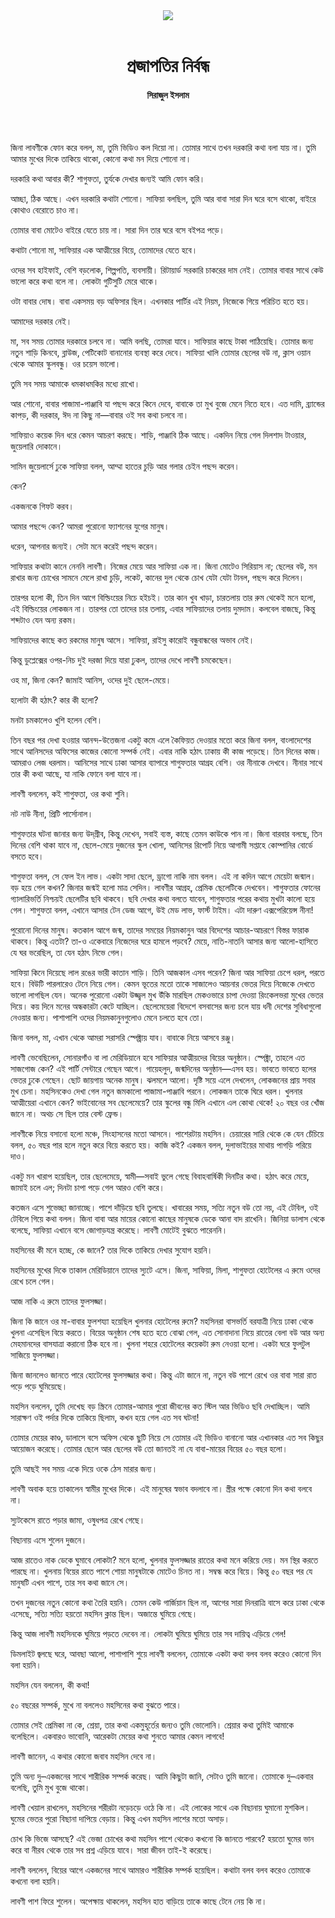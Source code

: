 <div align=center>
<img src=https://images.prothomalo.com/prothomalo-bangla%2F2021-06%2F14bf16c5-95ce-474c-a058-3361097f7784%2Fprojapotir_nirbondho.jpg?rect=0%2C0%2C1290%2C677&w=1200&ar=40%3A21&auto=format%2Ccompress&ogImage=true&mode=crop&overlay=&overlay_position=bottom&overlay_width_pct=1 />
<br><br>
<h1>প্রজাপতির নির্বন্ধ</h1> 
<h4>সিরাজুল ইসলাম</h4>
<br><br>
</div>

জিনা লাবণীকে ফোন করে বলল, মা, তুমি ভিডিও কল দিয়ো না। তোমার সাথে তখন দরকারি কথা বলা যায় না। তুমি আমার মুখের দিকে তাকিয়ে থাকো, কোনো কথা মন দিয়ে শোনো না।

দরকারি কথা আবার কী? শাগুফতা, তুর্যকে দেখার জন্যই আমি ফোন করি।

আচ্ছা, ঠিক আছে। এখন দরকারি কথাটা শোনো। সাফিয়া বলছিল, তুমি আর বাবা সারা দিন ঘরে বসে থাকো, বাইরে কোথাও বেরোতে চাও না।

তোমার বাবা মোটেও বাইরে যেতে চায় না। সারা দিন তার ঘরে বসে বইপত্র পড়ে।

কথাটা শোনো মা, সাফিয়ার এক আত্মীয়ের বিয়ে, তোমাদের যেতে হবে।

ওদের সব হাইফাই, বেশি বড়লোক, শিল্পপতি, ব্যবসায়ী। রিটায়ার্ড সরকারি চাকরের দাম নেই। তোমার বাবার সাথে কেউ ভালো করে কথা বলে না। লোকটা গুটিসুটি মেরে থাকে।

ওটা বাবার দোষ। বাবা একসময় বড় অফিসার ছিল। এখনকার পার্টির এই নিয়ম, নিজেকে গিয়ে পরিচিত হতে হয়।

আমাদের দরকার নেই।

মা, সব সময় তোমার দরকারে চলবে না। আমি বলছি, তোমরা যাবে। সাফিয়ার কাছে টাকা পাঠিয়েছি। তোমার জন্য নতুন শাড়ি কিনবে, ব্লাউজ, পেটিকোট বানানোর ব্যবস্থা করে দেবে। সাফিয়া খালি তোমার ছেলের বউ না, ক্লাস ওয়ান থেকে আমার স্কুলবন্ধু। ওর চয়েস ভালো।

তুমি সব সময় আমাকে ধমকাধমকির মধ্যে রাখো।

আর শোনো, বাবার পাজামা-পাঞ্জাবি যা পছন্দ করে কিনে দেবে, বাবাকে তা মুখ বুজে মেনে নিতে হবে। এত দামি, ব্র্যান্ডের কাপড়, কী দরকার, ঈদ না কিছু না—বাবার ওই সব কথা চলবে না।

সাফিয়াও কয়েক দিন ধরে কেমন আচরণ করছে। শাড়ি, পাঞ্জাবি ঠিক আছে। একদিন নিয়ে গেল দিলশাদ টাওয়ার, জুয়েলারি দোকানে।

সামিন জুয়েলার্সে ঢুকে সাফিয়া বলল, আম্মা হাতের চুড়ি আর গলার চেইন পছন্দ করেন।

কেন?

একজনকে গিফট করব।

আমার পছন্দে কেন? আমরা পুরোনো ফ্যাশনের যুগের মানুষ।

ধরেন, আপনার জন্যই। সেটা মনে করেই পছন্দ করেন।

সাফিয়ার কথাটা কানে নেননি লাবণী। নিজের মেয়ে আর সাফিয়া এক না। জিনা মোটেও সিরিয়াস না; ছেলের বউ, মন রাখার জন্য চোখের সামনে মেলে রাখা চুড়ি, লকেট, কানের দুল থেকে চোখ যেটা যেটা টানল, পছন্দ করে দিলেন।

তারপর হলো কী, তিন দিন আগে বিল্ডিংয়ের নিচে হইচই। তার কান খুব খাড়া, চারতলায় তার রুম থেকেই মনে হলো, এই বিল্ডিংয়ের লোকজন না। তারপর তো তাদের চার তলায়, এবার সাফিয়াদের তলায় দুমদাম। কলবেল বাজছে, কিন্তু শব্দটাও যেন অন্য রকম।

সাফিয়াদের কাছে কত রকমের মানুষ আসে। সাফিয়া, রাইসু কারোই বন্ধুবান্ধবের অভাব নেই।

কিন্তু ডুপ্লেক্সের ওপর-নিচ দুই দরজা দিয়ে যারা ঢুকল, তাদের দেখে লাবণী চমকেছেন।

ওহ মা, জিনা কেন? জামাই আনিস, ওদের দুই ছেলে-মেয়ে।

হলোটা কী হঠাৎ? কার কী হলো?

মনটা চমকালেও খুশি হলেন বেশি।

তিন বছর পর দেখা হওয়ার আনন্দ-উত্তেজনা একটু কমে এলে কৈফিয়ত দেওয়ার মতো করে জিনা বলল, বাংলাদেশের সাথে আনিসদের অফিসের কাজের কোনো সম্পর্ক নেই। এবার নাকি হঠাৎ ঢাকায় কী কাজ পড়েছে। তিন দিনের কাজ। আমরাও লেজ ধরলাম। আনিসের সাথে ঢাকা আসার ব্যাপারে শাগুফতার আগ্রহ বেশি। ওর নীনাকে দেখবে। নীনার সাথে তার কী কথা আছে, যা নাকি ফোনে বলা যাবে না।

লাবণী বললেন, কই শাগুফতা, ওর কথা শুনি।

নট নাউ নীনা, প্রিটি পার্সোনাল।

শাগুফতার ঘটনা জানার জন্য উদ্‌গ্রীব, কিন্তু দেখেন, সবাই ব্যস্ত, কাছে তেমন কাউকে পান না। জিনা বারবার বলছে, তিন দিনের বেশি থাকা যাবে না, ছেলে-মেয়ে দুজনের স্কুল খোলা, আনিসের রিপোর্ট নিয়ে আগামী সপ্তাহে কোম্পানির বোর্ডে বসতে হবে।

শাগুফতা বলল, সে ফেল ইন লাভ। একটা সাদা ছেলে, ড্রাগো নাকি নাম বলল। এই না কদিন আগে মেয়েটা জন্মাল। বড় হয়ে গেল কখন? জিনার জন্মই হলো মাত্র সেদিন। লাবণীর আগ্রহ, প্রেমিক ছেলেটিকে দেখবেন। শাগুফতার ফোনের গ্যালারিভর্তি নিশ্চয়ই ছেলেটির ছবি থাকবে। ছবি দেখার কথা বলতে যাবেন, শাগুফতার পরের কথায় মুখটা কালো হয়ে গেল। শাগুফতা বলল, এখানে আসার টেন ডেজ আগে, উই মেড লাভ, ফার্স্ট টাইম। এটা দারুণ এক্সপেরিয়েন্স নীনা!

পুরোনো দিনের মানুষ। কতকাল আগে জন্ম, তাদের সময়ের নিয়মকানুন আর বিদেশের আচার-আচরণে বিস্তর ফারাক থাকবে। কিন্তু এতটা? তা-ও একেবারে নিজেদের ঘরে হামলে পড়বে? মেয়ে, নাতি-নাতনি আসার জন্য আলো-হাসিতে যে ঘর ভরেছিল, তা যেন হঠাৎ নিভে গেল।

সাফিয়া কিনে দিয়েছে লাল রঙের ভারী কাতান শাড়ি। তিনি আজকাল এসব পরেন? জিনা আর সাফিয়া চেপে ধরল, পরতে হবে। বিউটি পারলারেও টেনে নিয়ে গেল। কেমন ভূতের মতো তাকে সাজালেও আয়নার ভেতর দিয়ে নিজেকে দেখতে ভালো লাগছিল যেন। অনেক পুরোনো একটা উজ্জ্বল মুখ উঁকি মারছিল মেকওভারে চাপা দেওয়া রিংকেলভরা মুখের ভেতর দিয়ে। কয় দিনে মনের অন্ধকারটা কেটে যাচ্ছিল। ছেলেমেয়েরা বিদেশে বসবাসের জন্য চলে যায় ধনী দেশের সুবিধাগুলো নেওয়ার জন্য। পাশাপাশি ওদের নিয়মকানুনগুলোও মেনে চলতে হবে তো।

জিনা বলল, মা, এখান থেকে আমরা সরাসরি স্পেক্ট্রায় যাব। বাবাকে নিয়ে আসবে রঞ্জু।

লাবণী ভেবেছিলেন, সোনারগাঁও বা লা মেরিডিয়ানে হবে সাফিয়ার আত্মীয়দের বিয়ের অনুষ্ঠান। স্পেক্ট্রা, তাহলে এত সাজগোজ কেন? এই পার্টি সেন্টারে গেছেন আগে। গায়েহলুদ, জন্মদিনের অনুষ্ঠান—এসব হয়। ভাবতে ভাবতে হলের ভেতর ঢুকে গেছেন। ছোট জায়গায় অনেক মানুষ। ঝলমলে আলো। দৃষ্টি সয়ে এলে দেখলেন, লোকজনের প্রায় সবার মুখ চেনা। মহসিনকেও দেখা গেল নতুন জমকালো পাজামা-পাঞ্জাবি পরনে। লোকজন তাকে ঘিরে ধরল। খুলনার আত্মীয়েরা এখানে কেন? ভাইবোনের সব ছেলেমেয়ে? তার স্কুলের বন্ধু মিলি এখানে এল কোথা থেকে! ২০ বছর ওর খোঁজ জানে না। অথচ সে ছিল তার বেস্ট ফ্রেন্ড।

লাবণীকে নিয়ে বসানো হলো মঞ্চে, সিংহাসনের মতো আসনে। পাশেরটায় মহসিন। চেয়ারের সারি থেকে কে যেন চেঁচিয়ে বলল, ৫০ বছর পার হলে নতুন করে বিয়ে করতে হয়। কাজি কই? একজন বলল, দুলাভাইয়ের মাথায় পাগড়ি পরিয়ে দাও।

একটু মন খারাপ হয়েছিল, তার ছেলেমেয়ে, স্বামী—সবাই ভুলে গেছে বিবাহবার্ষিকী দিনটির কথা। হঠাৎ করে মেয়ে, জামাই চলে এল; দিনটা চাপা পড়ে গেল আরও বেশি করে।

কতজন এসে শুভেচ্ছা জানাচ্ছে। পাশে দাঁড়িয়ে ছবি তুলছে। খাবারের সময়, সত্যি নতুন বউ তো নয়, এই টেবিল, ওই টেবিলে গিয়ে কথা বলল। জিনা বাবা আর মায়ের কোনো কাছের মানুষকে ডেকে আনা বাদ রাখেনি। জিনিয়া ডালাস থেকে বলেছে, সাফিয়া এখানে বসে জোগাড়যন্ত্র করেছে। লাবণী মোটেই বুঝতে পারেননি।

মহসিনের কী মনে হচ্ছে, কে জানে? তার দিকে তাকিয়ে দেখার সুযোগ হয়নি।

মহসিনের মুখের দিকে তাকাল মেরিডিয়ানে তাদের স্যুটে এসে। জিনা, সাফিয়া, মিলা, শাগুফতা হোটেলের এ রুমে ওদের রেখে চলে গেল।

আজ নাকি এ রুমে তাদের ফুলসজ্জা।

জিনা কি জানে ওর মা-বাবার ফুলশয্যা হয়েছিল খুলনার হোটেলের রুমে? মহসিনরা বাসভর্তি বরযাত্রী নিয়ে ঢাকা থেকে খুলনা এসেছিল বিয়ে করতে। বিয়ের অনুষ্ঠান শেষ হতে হতে বোঝা গেল, এত সোনাদানা নিয়ে রাতের বেলা বউ আর অন্য মেহমানদের বাসযাত্রা করানো ঠিক হবে না। খুলনা শহরে হোটেলের কয়েকটা রুম নেওয়া হলো। একটা ঘরে ফুলটুল সাজিয়ে ফুলসজ্জা।

জিনা জানলেও জানতে পারে হোটেলের ফুলসজ্জার কথা। কিন্তু এটা জানে না, নতুন বউ পাশে রেখে ওর বাবা সারা রাত পড়ে পড়ে ঘুমিয়েছে।

মহসিন বললেন, তুমি দেখেছ বড় স্ক্রিনে তোমার-আমার পুরো জীবনের কত স্টিল আর ভিডিও ছবি দেখাচ্ছিল। আমি সারাক্ষণ ওই পর্দার দিকে তাকিয়ে ছিলাম, কখন হয়ে গেল এত সব ঘটনা!

তোমার মেয়ের কাণ্ড, ডালাসে বসে অফিস থেকে ছুটি নিয়ে সে তোমার এই ভিডিও বানানো আর এখানকার এত সব কিছুর আয়োজন করেছে। তোমার ছেলে আর ছেলের বউ তো জানতই না যে বাবা-মায়ের বিয়ের ৫০ বছর হলো।

তুমি আছই সব সময় একে দিয়ে ওকে ঠেস মারার জন্য।

লাবণী অবাক হয়ে তাকালেন স্বামীর মুখের দিকে। এই মানুষের স্বভাব বদলাবে না। স্ত্রীর পক্ষে কোনো দিন কথা বলবে না।

স্যুটকেসে রাতে পড়ার জামা, ওষুধপত্র রেখে গেছে।

বিছানায় এসে শুলেন দুজনে।

আজ রাতেও নাক ডেকে ঘুমাবে লোকটা? মনে হলো, খুলনার ফুলসজ্জার রাতের কথা মনে করিয়ে দেয়। মন স্থির করতে পারছে না। খুলনায় বিয়ের রাতে পাশে শোয়া মানুষটাকে মোটেও চিনত না। সম্বন্ধ করে বিয়ে। কিন্তু ৫০ বছর পর যে মানুষটি এখন পাশে, তার সব কথা জানে সে।

তখন দুজনের নতুন কোনো কথা তৈরি হয়নি। তেমন কেউ গার্জিয়ান ছিল না, আগের সারা দিনরাত্রি বাসে করে ঢাকা থেকে এসেছে, সত্যি সত্যি হয়তো মহসিন ক্লান্ত ছিল। অজান্তে ঘুমিয়ে গেছে।

কিন্তু আজ লাবণী মহসিনকে ঘুমিয়ে পড়তে দেবেন না। লোকটা ঘুমিয়ে ঘুমিয়ে তার সব দায়িত্ব এড়িয়ে গেল!

ডিমলাইট জ্বলছে ঘরে, আবছা আলো, পাশাপাশি শুয়ে লাবণী বললেন, তোমাকে একটা কথা বলব বলব করেও কোনো দিন বলা হয়নি।

মহসিন যেন বললেন, কী কথা!

৫০ বছরের সম্পর্ক, মুখে না বললেও মহসিনের কথা বুঝতে পারে।

তোমার সেই প্রেমিকা না কে, শ্রেয়া, তার কথা একমুহূর্তের জন্যও তুমি ভোলোনি। শ্রেয়ার কথা তুমিই আমাকে বলেছিলে। একবারও ভাবোনি, আরেকটা মেয়ের কথা শুনতে আমার কেমন লাগবে!

লাবণী জানেন, এ কথার কোনো জবাব মহসিন দেবে না।

তুমি অন্য দু–একজনের সাথে শারীরিক সম্পর্ক করেছ। আমি কিছুটা জানি, সেটাও তুমি জানো। তোমাকে দু–একবার বলেছি, তুমি মুখ বুজে থাকো।

লাবণী খেয়াল রাখলেন, মহসিনের শরীরটা নড়েচড়ে ওঠে কি না। এই লোকের সাথে এক বিছানায় ঘুমানো মুশকিল। ঘুমের ভেতর পুরো বিছানা দাপিয়ে বেড়ায়। কিন্তু এখন মহসিন লাশের মতো অসাড়।

চোখ কি ভিজে আসছে? এই ভেজা চোখের কথা মহসিন পাশে থেকেও কখনো কি জানতে পারবে? হয়তো ঘুমের ভান করে বা নীরব থেকে তার সব প্রশ্ন এড়িয়ে যাবে। সারা জীবন তাই-ই করেছে।

লাবণী বললেন, বিয়ের আগে একজনের সাথে আমারও শারীরিক সম্পর্ক হয়েছিল। কথাটা বলব বলব করেও তোমাকে কখনো বলা হয়নি।

লাবণী পাশ ফিরে শুলেন। অপেক্ষায় থাকলেন, মহসিন হাত বাড়িয়ে তাকে কাছে টেনে নেয় কি না।
